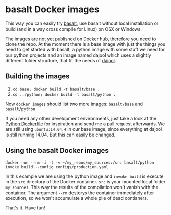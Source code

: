 # basalt Docker images

This way you can easily try [basalt](https://github.com/basalt/basalt), use basalt without local installation or build (and in a way cross compile for Linux) on OSX or Windows.

The images are not yet published on Docker hub, therefore you need to clone the repo. At the moment there is a base image with just the things you need to get started with basalt, a python image with some stuff we need for our python projects and an image named dajool which uses a slightly different folder structure, that fit the needs of [dajool](http://dajool.com).

## Building the images

1. `cd base; docker build -t basalt/base .`
2. `cd ../python; docker build -t basalt/python .`

Now `docker images` should list two more images: `basalt/base` and `basalt/python`

If you need any other development environments, just take a look at the [Python Dockerfile](https://github.com/basalt/docker_images/blob/master/python/Dockerfile) for inspiration and send me a pull request afterwards. We are still using `ubuntu:14.04.4` in our base image, since everything at dajool is still running 14.04. But this can easily be changed.

## Using the basalt Docker images

`docker run --rm -i -t -v ~/my_repos/my_sources:/src basalt/python invoke build --config configs/production.yaml`

In this example we are using the python image and `invoke build` is execute in the `src` directory of the Docker container. `src` is your mounted local folder `my_sources`. This way the results of the compilation won't vanish with the container. The argument `--rm` destorys the container immediately after execution, so we won't accumulate a whole pile of dead contianers.

That's it. Have fun!
